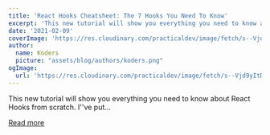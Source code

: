 ```yaml
---
title: 'React Hooks Cheatsheet: The 7 Hooks You Need To Know'
excerpt: 'This new tutorial will show you everything you need to know about React Hooks from scratch.  I''ve put...'
date: '2021-02-09'
coverImage: 'https://res.cloudinary.com/practicaldev/image/fetch/s--Vjd9yItD--/c_imagga_scale,f_auto,fl_progressive,h_420,q_auto,w_1000/https://dev-to-uploads.s3.amazonaws.com/i/b9dmp3l1ohn7s27buu00.png'
author:
  name: Koders
  picture: "assets/blog/authors/koders.png"
ogImage:
  url: 'https://res.cloudinary.com/practicaldev/image/fetch/s--Vjd9yItD--/c_imagga_scale,f_auto,fl_progressive,h_420,q_auto,w_1000/https://dev-to-uploads.s3.amazonaws.com/i/b9dmp3l1ohn7s27buu00.png'
---
```


This new tutorial will show you everything you need to know about React Hooks from scratch.  I''ve put...

[Read more](https://dev.to/reedbarger/react-hooks-cheatsheet-the-7-hooks-you-need-to-know-42o7)
